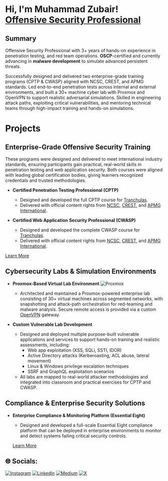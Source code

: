 <h1>Hi, I'm Muhammad Zubair! <br> <a href="https://www.credential.net/677f4c26-3f2b-4a12-9b14-dbb45565d6a8#acc.BstT7jig">Offensive Security Professional</a></h1>

<h2>Summary</h2>
Offensive Security Professional with 3+ years of hands-on experience in penetration testing, and red team operations. <b>OSCP</b>-certified and currently advancing in <b>malware development</b> to simulate advanced persistent threats.  
  


Successfully designed and delivered two enterprise-grade training programs (CPTP & CWASP) aligned with NCSC, CREST, and APMG standards. Led end-to-end penetration tests across internal and external environments, and built a 30+ machine cyber lab with Proxmox and OpenVPN to support realistic adversarial simulations. Skilled in engineering attack paths, exploiting critical vulnerabilities, and mentoring technical teams through high-impact training and hands-on simulations.


# Projects
<h2>Enterprise-Grade Offensive Security Training</h2>

These programs were designed and delivered to meet international industry standards, ensuring participants gain practical, real-world skills in penetration testing and web application security. Both courses were aligned with leading global certification bodies, giving learners recognized credentials and trusted methodologies.

- <b>Certified Penetration Testing Professional (CPTP)</b>  
  - Designed and developed the full CPTP course for [Tranchulas](https://tranchulas.com/).  
  - Delivered with official content rights from [NCSC](https://www.ncsc.gov.uk/), [CREST](https://www.crest-approved.org/), and [APMG International](https://apmg-international.com/).  

- <b>Certified Web Application Security Professional (CWASP)</b>  
  - Designed and developed the complete CWASP course for [Tranchulas](https://tranchulas.com/).  
  - Delivered with official content rights from [NCSC](https://www.ncsc.gov.uk/), [CREST](https://www.crest-approved.org/), and [APMG International](https://apmg-international.com/).  

<p><a href="https://github.com/bericontraster/bericontraster/blob/main/PROJECTS.md#offensive-security-training-programs" target="_blank">Learn More</a></p>
 
<h2>Cybersecurity Labs & Simulation Environments</h2>

- <b>Proxmox-Based Virtual Lab Environment</b>  ![Proxmox](https://img.shields.io/badge/Proxmox-333333?style=plastic&logo=proxmox&logoColor=E57000)  
  - Architected and maintained a Proxmox-powered enterprise lab consisting of 30+ virtual machines across segmented networks, with snapshotting and attack-path orchestration for red-teaming and malware analysis. Secure remote access is provided via a custom [OpenVPN](https://medium.com/@bericontraster/step-by-step-guide-setting-up-and-troubleshooting-openvpn-on-ubuntu-24-04-513b2341934e) gateway.  

- <b>Custom Vulnerable Lab Development</b>  
  - Designed and deployed multiple purpose-built vulnerable applications and services to support hands-on training and realistic assessments, including:  
    - Web app exploitation (XSS, SQLi, SSTI, IDOR)  
    - Active Directory attacks (Kerberoasting, ACL abuse, lateral movement)  
    - Linux & Windows privilege escalation techniques  
    - SSRF and GraphQL exploitation scenarios  
  - All labs are mapped to real-world attacker methodologies and integrated into classroom and practical exercises for CPTP and CWASP.

<h2>Compliance & Enterprise Security Solutions</h2>

- <b>Enterprise Compliance & Monitoring Platform (Essential Eight)</b>  
  - Designed and developed a full-scale Essential Eight compliance platform that can be deployed in enterprise environments to monitor and detect systems failing critical security controls.  

  <p><a href="https://github.com/bericontraster/bericontraster/blob/main/PROJECTS.md#enterprise-compliance--monitoring-platform-essential-eight" target="_blank">Learn More</a></p>

## 🌐 Socials:
[![Instagram](https://img.shields.io/badge/Instagram-%23E4405F.svg?logo=Instagram&logoColor=white)](https://instagram.com/bericontraster) [![LinkedIn](https://img.shields.io/badge/LinkedIn-%230077B5.svg?logo=linkedin&logoColor=white)](https://linkedin.com/in/mhamd-zubair) [![Medium](https://img.shields.io/badge/Medium-12100E?logo=medium&logoColor=white)](https://medium.com/@bericontraster) [![X](https://img.shields.io/badge/X-black.svg?logo=X&logoColor=white)](https://x.com/bericontraster) 

